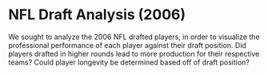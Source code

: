 # NFL Draft Analysis (2006)

We sought to analyze the 2006 NFL drafted players, in order to visualize the professional performance of each player against their draft position. Did players drafted in higher rounds lead to more production for their respective teams? Could player longevity be determined based off of draft position?
